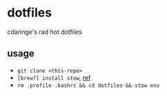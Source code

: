 # dotfiles

cdaringe's rad hot dotfiles

## usage

- `git clone <this-repo>`
- `[brew?] install stow`, [ref](https://www.gnu.org/software/stow/)
- `rm .profile .bashrc && cd dotfiles && stow env`
